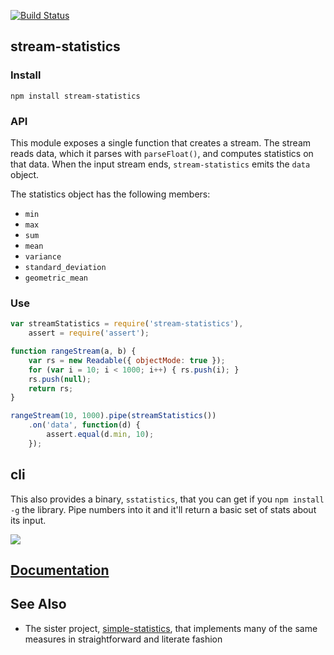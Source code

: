 [![Build Status](https://travis-ci.org/tmcw/stream-statistics.svg?branch=v0.1.0)](https://travis-ci.org/tmcw/stream-statistics)

## stream-statistics

### Install

    npm install stream-statistics

### API

This module exposes a single function that creates a stream. The stream
reads data, which it parses with `parseFloat()`, and computes statistics
on that data. When the input stream ends, `stream-statistics` emits the
`data` object.

The statistics object has the following members:

* `min`
* `max`
* `sum`
* `mean`
* `variance`
* `standard_deviation`
* `geometric_mean`

### Use

```javascript
var streamStatistics = require('stream-statistics'),
    assert = require('assert');

function rangeStream(a, b) {
    var rs = new Readable({ objectMode: true });
    for (var i = 10; i < 1000; i++) { rs.push(i); }
    rs.push(null);
    return rs;
}

rangeStream(10, 1000).pipe(streamStatistics())
    .on('data', function(d) {
        assert.equal(d.min, 10);
    });
```

## cli

This also provides a binary, `sstatistics`, that you can get if you
`npm install -g` the library. Pipe numbers into it and it'll return
a basic set of stats about its input.

![](https://github.com/tmcw/stream-statistics/blob/master/screenshot.png?raw=true)

## [Documentation](https://github.com/tmcw/stream-statistics/wiki)

## See Also

* The sister project, [simple-statistics](https://github.com/tmcw/simple-statistics), that implements
  many of the same measures in straightforward and literate fashion
